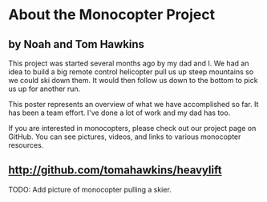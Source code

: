 # About the Monocopter Project

## by Noah and Tom Hawkins

This project was started several months ago by my dad and I.
We had an idea to build a big remote control helicopter 
pull us up steep mountains so we could ski down them.
It would then follow us down to the bottom to pick us up
for another run.

This poster represents an overview of what we have accomplished so far.
It has been a team effort.  I've done a lot of work and my dad has too.

If you are interested in monocopters, please check out
our project page on GitHub.
You can see pictures, videos, and links to various monocopter resources.

## http://github.com/tomahawkins/heavylift

TODO: Add picture of monocopter pulling a skier.


